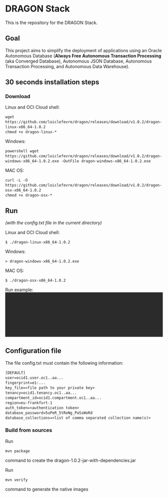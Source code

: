 # DRAGON Stack
This is the repository for the DRAGON Stack.

## Goal
This project aims to simplify the deployment of applications using an Oracle Autonomous Database (__Always Free Autonomous Transaction Processing__ (aka Converged Database), Autonomous JSON Database, Autonomous Transaction Processing, and Autonomous Data Warehouse).

## 30 seconds installation steps

### Download
Linux and OCI Cloud shell:
```
wget https://github.com/loiclefevre/dragon/releases/download/v1.0.2/dragon-linux-x86_64-1.0.2
chmod +x dragon-linux-*
```
Windows:
```
powershell wget https://github.com/loiclefevre/dragon/releases/download/v1.0.2/dragon-windows-x86_64-1.0.2.exe -OutFile dragon-windows-x86_64-1.0.2.exe
```
MAC OS:
```
curl -L -O https://github.com/loiclefevre/dragon/releases/download/v1.0.2/dragon-osx-x86_64-1.0.2
chmod +x dragon-osx-*
```

## Run
*(with the config.txt file in the current directory)*

Linux and OCI Cloud shell:
```
$ ./dragon-linux-x86_64-1.0.2
```

Windows:
```
> dragon-windows-x86_64-1.0.2.exe
```

MAC OS:
```
$ ./dragon-osx-x86_64-1.0.2
```

Run example:
![Run](/www/dragon.gif)

## Configuration file
The file config.txt must contain the following information:

```
[DEFAULT]
user=ocid1.user.oc1..aa...
fingerprint=e1:...
key_file=<file path to your private key>
tenancy=ocid1.tenancy.oc1..aa...
compartment_id=ocid1.compartment.oc1..aa...
region=eu-frankfurt-1
auth_token=<authentication token>
database_password=5uPeR_5tRoNg_PaSsWoRd
database_collections=<list of comma separated collection name(s)>
```

### Build from sources
Run 
```
mvn package
```
command to create the dragon-1.0.2-jar-with-dependencies.jar

Run
```
mvn verify
```
command to generate the native images
